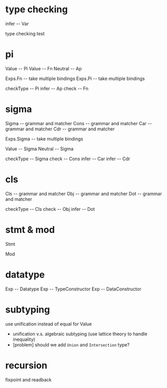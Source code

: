 # type checking

infer -- Var

type checking test

# pi

Value -- Pi
Value -- Fn
Neutral -- Ap

Exps.Fn -- take multiple bindings
Exps.Pi -- take multiple bindings

checkType -- Pi
infer -- Ap
check -- Fn

# sigma

Sigma -- grammar and matcher
Cons -- grammar and matcher
Car -- grammar and matcher
Cdr -- grammar and matcher

Exps.Sigma -- take multiple bindings

Value -- Sigma
Neutral -- Sigma

checkType -- Sigma
check -- Cons
infer -- Car
infer -- Cdr

# cls

Cls -- grammar and matcher
Obj -- grammar and matcher
Dot -- grammar and matcher

checkType -- Cls
check -- Obj
infer -- Dot

# stmt & mod

Stmt

Mod

# datatype

Exp -- Datatype
Exp -- TypeConstructor
Exp -- DataConstructor

# subtyping

use unification instead of equal for Value

- unification v.s. algebraic subtyping (use lattice theory to handle inequality)
- [problem] should we add `Union` and `Intersection` type?

# recursion

fixpoint and readback

